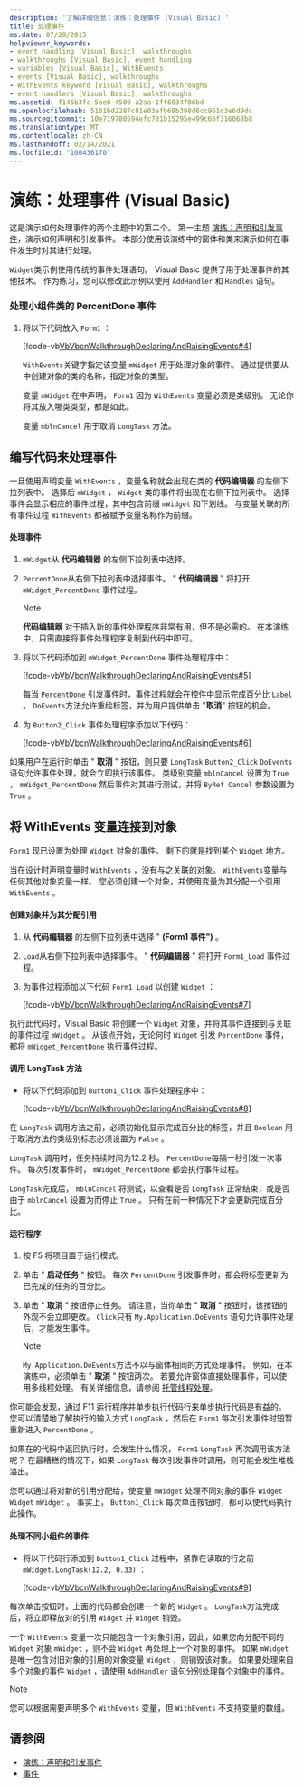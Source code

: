 ```yaml
---
description: '了解详细信息：演练：处理事件 (Visual Basic) '
title: 处理事件
ms.date: 07/20/2015
helpviewer_keywords:
- event handling [Visual Basic], walkthroughs
- walkthroughs [Visual Basic], event handling
- variables [Visual Basic], WithEvents
- events [Visual Basic], walkthroughs
- WithEvents keyword [Visual Basic], walkthroughs
- event handlers [Visual Basic], walkthroughs
ms.assetid: f145b3fc-5ae0-4509-a2aa-1ff6934706bd
ms.openlocfilehash: 5101bd2287c81e03efb69b398d6cc961d3e6d9dc
ms.sourcegitcommit: 10e719780594efc781b15295e499c66f316068b8
ms.translationtype: MT
ms.contentlocale: zh-CN
ms.lasthandoff: 02/14/2021
ms.locfileid: "100436170"
---
```

# <a name="walkthrough-handling-events-visual-basic"></a>演练：处理事件 (Visual Basic)

这是演示如何处理事件的两个主题中的第二个。 第一主题 [演练：声明和引发事件](walkthrough-declaring-and-raising-events.md)，演示如何声明和引发事件。 本部分使用该演练中的窗体和类来演示如何在事件发生时对其进行处理。  
  
 `Widget`类示例使用传统的事件处理语句。 Visual Basic 提供了用于处理事件的其他技术。 作为练习，您可以修改此示例以使用 `AddHandler` 和 `Handles` 语句。  
  
### <a name="to-handle-the-percentdone-event-of-the-widget-class"></a>处理小组件类的 PercentDone 事件  
  
1. 将以下代码放入 `Form1` ：  
  
     [!code-vb[VbVbcnWalkthroughDeclaringAndRaisingEvents#4](~/samples/snippets/visualbasic/VS_Snippets_VBCSharp/VbVbcnWalkthroughDeclaringAndRaisingEvents/VB/Form1.vb#4)]  
  
     `WithEvents`关键字指定该变量 `mWidget` 用于处理对象的事件。 通过提供要从中创建对象的类的名称，指定对象的类型。  
  
     变量 `mWidget` 在中声明， `Form1` 因为 `WithEvents` 变量必须是类级别。 无论你将其放入哪类类型，都是如此。  
  
     变量 `mblnCancel` 用于取消 `LongTask` 方法。  
  
## <a name="writing-code-to-handle-an-event"></a>编写代码来处理事件  

 一旦使用声明变量 `WithEvents` ，变量名称就会出现在类的 **代码编辑器** 的左侧下拉列表中。 选择后 `mWidget` ， `Widget` 类的事件将出现在右侧下拉列表中。 选择事件会显示相应的事件过程，其中包含前缀 `mWidget` 和下划线。 与变量关联的所有事件过程 `WithEvents` 都被赋予变量名称作为前缀。  
  
#### <a name="to-handle-an-event"></a>处理事件  
  
1. `mWidget`从 **代码编辑器** 的左侧下拉列表中选择。  
  
2. `PercentDone`从右侧下拉列表中选择事件。 " **代码编辑器** " 将打开 `mWidget_PercentDone` 事件过程。  
  
    > [!NOTE]
    > **代码编辑器** 对于插入新的事件处理程序非常有用，但不是必需的。 在本演练中，只需直接将事件处理程序复制到代码中即可。  
  
3. 将以下代码添加到 `mWidget_PercentDone` 事件处理程序中：  
  
     [!code-vb[VbVbcnWalkthroughDeclaringAndRaisingEvents#5](~/samples/snippets/visualbasic/VS_Snippets_VBCSharp/VbVbcnWalkthroughDeclaringAndRaisingEvents/VB/Form1.vb#5)]  
  
     每当 `PercentDone` 引发事件时，事件过程就会在控件中显示完成百分比 `Label` 。 `DoEvents`方法允许重绘标签，并为用户提供单击 "**取消**" 按钮的机会。  
  
4. 为 `Button2_Click` 事件处理程序添加以下代码：  
  
     [!code-vb[VbVbcnWalkthroughDeclaringAndRaisingEvents#6](~/samples/snippets/visualbasic/VS_Snippets_VBCSharp/VbVbcnWalkthroughDeclaringAndRaisingEvents/VB/Form1.vb#6)]  
  
 如果用户在运行时单击 " **取消** " 按钮，则只要 `LongTask` `Button2_Click` `DoEvents` 语句允许事件处理，就会立即执行该事件。 类级别变量 `mblnCancel` 设置为 `True` ， `mWidget_PercentDone` 然后事件对其进行测试，并将 `ByRef Cancel` 参数设置为 `True` 。  
  
## <a name="connecting-a-withevents-variable-to-an-object"></a>将 WithEvents 变量连接到对象  

 `Form1` 现已设置为处理 `Widget` 对象的事件。 剩下的就是找到某个 `Widget` 地方。  
  
 当在设计时声明变量时 `WithEvents` ，没有与之关联的对象。 `WithEvents`变量与任何其他对象变量一样。 您必须创建一个对象，并使用变量为其分配一个引用 `WithEvents` 。  
  
#### <a name="to-create-an-object-and-assign-a-reference-to-it"></a>创建对象并为其分配引用  
  
1. 从 **代码编辑器** 的左侧下拉列表中选择 " **(Form1 事件")** 。  
  
2. `Load`从右侧下拉列表中选择事件。 " **代码编辑器** " 将打开 `Form1_Load` 事件过程。  
  
3. 为事件过程添加以下代码 `Form1_Load` 以创建 `Widget` ：  
  
     [!code-vb[VbVbcnWalkthroughDeclaringAndRaisingEvents#7](~/samples/snippets/visualbasic/VS_Snippets_VBCSharp/VbVbcnWalkthroughDeclaringAndRaisingEvents/VB/Form1.vb#7)]  
  
 执行此代码时，Visual Basic 将创建一个 `Widget` 对象，并将其事件连接到与关联的事件过程 `mWidget` 。 从该点开始，无论何时 `Widget` 引发 `PercentDone` 事件，都将 `mWidget_PercentDone` 执行事件过程。  
  
#### <a name="to-call-the-longtask-method"></a>调用 LongTask 方法  
  
- 将以下代码添加到 `Button1_Click` 事件处理程序中：  
  
     [!code-vb[VbVbcnWalkthroughDeclaringAndRaisingEvents#8](~/samples/snippets/visualbasic/VS_Snippets_VBCSharp/VbVbcnWalkthroughDeclaringAndRaisingEvents/VB/Form1.vb#8)]  
  
 在 `LongTask` 调用方法之前，必须初始化显示完成百分比的标签，并且 `Boolean` 用于取消方法的类级别标志必须设置为 `False` 。  
  
 `LongTask` 调用时，任务持续时间为12.2 秒。 `PercentDone`每隔一秒引发一次事件。 每次引发事件时， `mWidget_PercentDone` 都会执行事件过程。  
  
 `LongTask`完成后， `mblnCancel` 将测试，以查看是否 `LongTask` 正常结束，或是否由于 `mblnCancel` 设置为而停止 `True` 。 只有在前一种情况下才会更新完成百分比。  
  
#### <a name="to-run-the-program"></a>运行程序  
  
1. 按 F5 将项目置于运行模式。  
  
2. 单击 " **启动任务** " 按钮。 每次 `PercentDone` 引发事件时，都会将标签更新为已完成的任务的百分比。  
  
3. 单击 " **取消** " 按钮停止任务。 请注意，当你单击 " **取消** " 按钮时，该按钮的外观不会立即更改。 `Click`只有 `My.Application.DoEvents` 语句允许事件处理后，才能发生事件。  
  
    > [!NOTE]
    > `My.Application.DoEvents`方法不以与窗体相同的方式处理事件。 例如，在本演练中，必须单击 " **取消** " 按钮两次。 若要允许窗体直接处理事件，可以使用多线程处理。 有关详细信息，请参阅 [托管线程处理](../../../../standard/threading/index.md)。
  
 你可能会发现，通过 F11 运行程序并单步执行代码行来单步执行代码是有益的。 您可以清楚地了解执行的输入方式 `LongTask` ，然后在 `Form1` 每次引发事件时短暂重新进入 `PercentDone` 。  
  
 如果在的代码中返回执行时，会发生什么情况， `Form1` `LongTask` 再次调用该方法呢？ 在最糟糕的情况下，如果 `LongTask` 每次引发事件时调用，则可能会发生堆栈溢出。  
  
 您可以通过将对新的引用分配给，使变量 `mWidget` 处理不同对象的事件 `Widget` `Widget` `mWidget` 。 事实上， `Button1_Click` 每次单击按钮时，都可以使代码执行此操作。  
  
#### <a name="to-handle-events-for-a-different-widget"></a>处理不同小组件的事件  
  
- 将以下代码行添加到 `Button1_Click` 过程中，紧靠在读取的行之前 `mWidget.LongTask(12.2, 0.33)` ：  
  
     [!code-vb[VbVbcnWalkthroughDeclaringAndRaisingEvents#9](~/samples/snippets/visualbasic/VS_Snippets_VBCSharp/VbVbcnWalkthroughDeclaringAndRaisingEvents/VB/Form1.vb#9)]  
  
 每次单击按钮时，上面的代码都会创建一个新的 `Widget` 。 `LongTask`方法完成后，将立即释放对的引用 `Widget` 并 `Widget` 销毁。  
  
 一个 `WithEvents` 变量一次只能包含一个对象引用，因此，如果您向分配不同的 `Widget` 对象 `mWidget` ，则不会 `Widget` 再处理上一个对象的事件。 如果 `mWidget` 是唯一包含对旧对象的引用的对象变量 `Widget` ，则销毁该对象。 如果要处理来自多个对象的事件 `Widget` ，请使用 `AddHandler` 语句分别处理每个对象中的事件。  
  
> [!NOTE]
> 您可以根据需要声明多个 `WithEvents` 变量，但 `WithEvents` 不支持变量的数组。  
  
## <a name="see-also"></a>请参阅

- [演练：声明和引发事件](walkthrough-declaring-and-raising-events.md)
- [事件](index.md)
